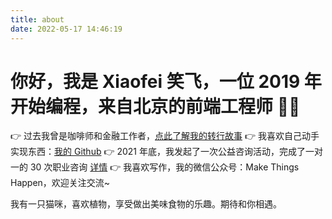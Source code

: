 ```yaml
---
title: about
date: 2022-05-17 14:46:19
---
```


# 你好，我是 Xiaofei 笑飞，一位 2019 年开始编程，来自北京的前端工程师 👩‍💻

👉 过去我曾是咖啡师和金融工作者，[点此了解我的转行故事](https://mp.weixin.qq.com/s/6seIMBEN2fwMoYYVvg74nA)
👉 我喜欢自己动手实现东西：[我的 Github](https://github.com/kristennn)
👉 2021 年底，我发起了一次公益咨询活动，完成了一对一的 30 次职业咨询 [详情](https://mp.weixin.qq.com/s/ilcxw6ZGDgSBzNWjoOI5Sw)
👉 我喜欢写作，我的微信公众号：Make Things Happen，欢迎关注交流~

我有一只猫咪，喜欢植物，享受做出美味食物的乐趣。期待和你相遇。
